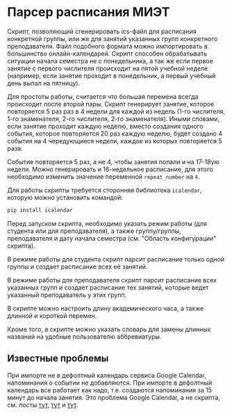 # Парсер расписания МИЭТ

Скрипт, позволяющий сгенерировать ics-файл для расписания конкретной группы, или же для занятий указанных групп конкретного преподавателя. Файл подобного формата можно импортировать в большинство онлайн-календарей. Скрипт способен обрабатывать ситуации начала семестра не с понедельника, а так же если первое занятие с первого числителя происходит на пятой учебной неделе (например, если занятие проходит в понедельник, а первый учебный день выпал на пятницу).

Для простоты работы, считается что большая перемена всегда происходит после второй пары. Скрипт генерирует занятие, которое повторяется 5 раз раз в 4 недели для каждой из недель (1-го числителя, 1-го знаменателя, 2-го числителя, 2-го знаменателя). Иными словами, если занятие проходит каждую неделю, вместо создания одного события, которое повторяется 20 раз каждую неделю, будет создано 4 события на 4 чередующиеся недели, каждое из которых повторяется 5 раза.

Событие повторяется 5 раз, а не 4, чтобы занятия попали и на 17-18ую недели. Можно генерировать и 16-недельное расписание, для этого необходимо изменить значение переменной `repeat_number` на `4`.

Для работы скрипты требуется сторонняя библиотека `icalendar`, которую можно установить командой:

```bash
pip install icalendar
```

Перед запуском скрипта, необходимо указать режим работы (для студента или для преподавателя), а также группу/группы, преподавателя и дату начала семестра (см. "Область конфигурации" скрипта).

В режиме работы для студента скрипт парсит расписание только одной группы и создает расписание всех её занятий.

В режиме работы для преподавателя скрипт парсит расписание всех указанных групп и создает расписание тех занятий, которые ведет указанный преподаватель у этих групп.

В скрипте можно настроить длину академического часа, а также длинной и короткой перемен.

Кроме того, в скрипте можно указать словарь для замены длинных названий на удобные пользователю аббревиатуры.

## Известные проблемы

При импорте не в дефолтный календарь сервиса Google Calendar, напоминания о событии не добавляются. При импорте в дефолтный календарь все работает как надо, т.е. создаются напоминания за 15 минут до начала занятия. Это проблема Google Calendar, а не скрипта, см. посты [тут](https://support.google.com/calendar/thread/211069526/cannot-import-ics-with-alarms-notifications-to-non-default-calendar?hl=en), [тут](https://support.google.com/calendar/thread/197942453/reminders-alarms-not-imported-when-importing-ics-file-to-calendar-other-than-default-one?hl=en) и [тут](https://webapps.stackexchange.com/questions/112517/importing-reminders-to-google-calendar-using-csv-file).
